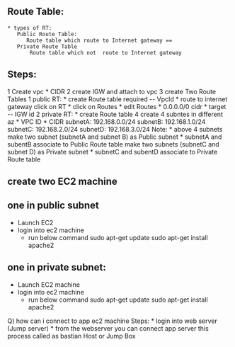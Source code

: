 ## Route Table:
    * types of RT:
       Public Route Table:
          Route table which route to Internet gateway == 
       Private Route Table
           Route table which not  route to Internet gateway
    

## Steps:
   1 Create vpc
     * CIDR
   2 create IGW and attach to vpc
   3 create Two Route Tables
        1 public RT:
           * create Route table
              required -- VpcId
           * route to internet gateway
             click on RT
               * click on Routes
                  * edit Routes
                    * 0.0.0.0/0 cidr
                    * target -- IGW id
        2 private RT:
          * create Route table
    4 create 4 subntes in different az
       * VPC ID
       * CIDR
      subnetA:
        192.168.0.0/24
      subnetB:
        192.168.1.0/24
      subnetC:
        192.168.2.0/24
      subnetD:
        192.168.3.0/24
     Note:
      * above 4 subnets
        make two subnet (subnetA and subnet B) as Public subnet
          * subnetA and subentB associate to Public Route table
        make two subnets (subnetC and subnet D) as Private subnet
          * subnetC and subentD associate to Private Route table


## create two EC2 machine
 ##  one in public subnet
  * Launch EC2
  * login into ec2 machine 
    * run below command
       sudo apt-get update
       sudo apt-get install apache2
 ## one in private subnet:
  * Launch EC2 machine
  * login into ec2 machine 
    * run below command
       sudo apt-get update
       sudo apt-get install apache2


Q) how can i connect to app ec2 machine
     Steps:
       * login into web server (Jump server)
       * from the webserver you can connect app server
      this process called as bastian Host or Jump Box
     
  